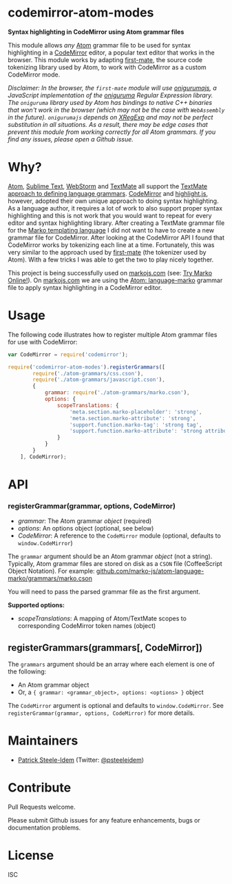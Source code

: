 codemirror-atom-modes
=====================

__Syntax highlighting in CodeMirror using Atom grammar files__

This module allows _any_ [Atom](https://atom.io/) grammar file to be used for syntax highlighting in a [CodeMirror](https://codemirror.net/) editor, a popular text editor that works in the browser. This module works by adapting [first-mate](https://github.com/atom/first-mate), the source code tokenizing library used by Atom, to work with CodeMirror as a custom CodeMirror mode.

_Disclaimer: In the browser, the `first-mate` module will use [onigurumajs](https://github.com/bcoe/onigurumajs), a JavaScript implementation of the [oniguruma](https://github.com/atom/node-oniguruma) Regular Expression library. The `oniguruma` library used by Atom has bindings to native C++ binaries that won't work in the browser (which may not be the case with `WebAssembly` in the future). `onigurumajs` depends on [XRegExp](http://xregexp.com/) and may not be perfect substitution in all situations. As a result, there may be edge cases that prevent this module from working correctly for all Atom grammars. If you find any issues, please open a Github issue._

# Why?

[Atom](https://atom.io/), [Sublime Text](https://www.sublimetext.com/), [WebStorm](https://www.jetbrains.com/webstorm/) and [TextMate](http://macromates.com/) all support the [TextMate approach to defining language grammars](https://manual.macromates.com/en/language_grammars). [CodeMirror](https://codemirror.net/) and [highlight.js](https://highlightjs.org/), however, adopted their own unique approach to doing syntax highlighting. As a language author, it requires a lot of work to also support proper syntax highlighting and this is not work that you would want to repeat for every editor and syntax highlighting library. After creating a TextMate grammar file for the [Marko templating language](http://markojs.com/) I did not want to have to create a new grammar file for CodeMirror. After looking at the CodeMirror API I found that CodeMirror works by tokenizing each line at a time. Fortunately, this was very similar to the approach used by [first-mate](https://github.com/atom/first-mate) (the tokenizer used by Atom). With a few tricks I was able to get the two to play nicely together.

This project is being successfully used on [markojs.com](http://markojs.com/) (see: [Try Marko Online!](http://markojs.com/try-online/)). On [markojs.com](http://markojs.com/) we are using the [Atom: language-marko](https://github.com/marko-js/atom-language-marko) grammar file to apply syntax highlighting in a CodeMirror editor.

# Usage

The following code illustrates how to register multiple Atom grammar files for use with CodeMirror:

```javascript
var CodeMirror = require('codemirror');

require('codemirror-atom-modes').registerGrammars([
        require('./atom-grammars/css.cson'),
        require('./atom-grammars/javascript.cson'),
        {
            grammar: require('./atom-grammars/marko.cson'),
            options: {
                scopeTranslations: {
                    'meta.section.marko-placeholder': 'strong',
                    'meta.section.marko-attribute': 'strong',
                    'support.function.marko-tag': 'strong tag',
                    'support.function.marko-attribute': 'strong attribute'
                }
            }
        }
    ], CodeMirror);
```

# API

### registerGrammar(grammar, options, CodeMirror)

- _grammar_: The Atom grammar _object_ (required)
- _options_: An options object (optional, see below)
- _CodeMirror_: A reference to the `CodeMirror` module (optional, defaults to `window.CodeMirror`)

The `grammar` argument should be an Atom grammar _object_ (not a string). Typically, Atom grammar files are stored on disk as a `CSON` file (CoffeeScript Object Notation). For example: [github.com/marko-js/atom-language-marko/grammars/marko.cson](https://github.com/marko-js/atom-language-marko/blob/master/grammars/marko.cson)

You will need to pass the parsed grammar file as the first argument.

__Supported options:__

- _scopeTranslations_: A mapping of Atom/TextMate scopes to corresponding CodeMirror token names (object)


## registerGrammars(grammars[, CodeMirror])

The `grammars` argument should be an array where each element is one of the following:

- An Atom grammar object
- Or, a `{ grammar: <grammar_object>, options: <options> }` object

The `CodeMirror` argument is optional and defaults to `window.CodeMirror`. See `registerGrammar(grammar, options, CodeMirror)` for more details.

# Maintainers

* [Patrick Steele-Idem](https://github.com/patrick-steele-idem) (Twitter: [@psteeleidem](http://twitter.com/psteeleidem))

# Contribute

Pull Requests welcome.

Please submit Github issues for any feature enhancements, bugs or documentation problems.

# License

ISC